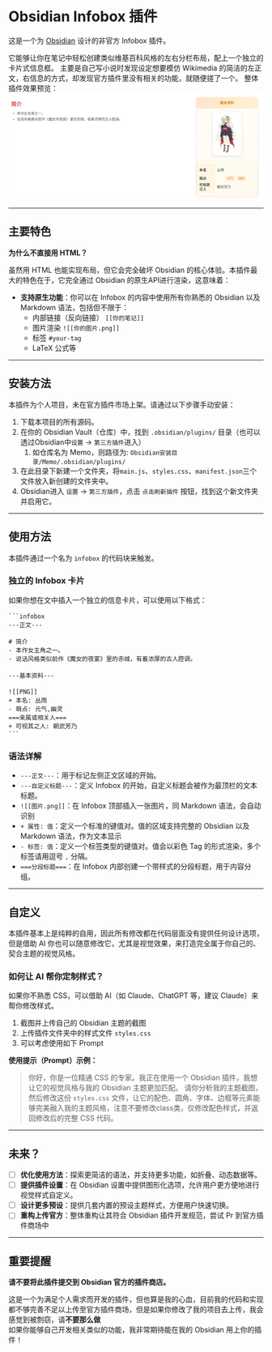 # Obsidian Infobox 插件

这是一个为 [Obsidian](https://obsidian.md) 设计的非官方 Infobox 插件。

它能够让你在笔记中轻松创建类似维基百科风格的左右分栏布局，配上一个独立的卡片式信息框。
主要是自己写小说时发现设定想要模仿 Wikimedia 的简洁的左正文，右信息的方式，却发现官方插件里没有相关的功能，就随便搓了一个。
整体插件效果预览：
![插件效果预览](readme_png/Example1.png)

---

## 主要特色

**为什么不直接用 HTML？**

虽然用 HTML 也能实现布局，但它会完全破坏 Obsidian 的核心体验。本插件最大的特色在于，它完全通过 Obsidian 的原生API进行渲染，这意味着：

- **支持原生功能**：你可以在 Infobox 的内容中使用所有你熟悉的 Obsidian 以及 Markdown 语法，包括但不限于：
  - 内部链接（反向链接） `[[你的笔记]]`
  - 图片渲染 `![[你的图片.png]]`
  - 标签 `#your-tag`
  - LaTeX 公式等

---

## 安装方法

本插件为个人项目，未在官方插件市场上架。请通过以下步骤手动安装：

1. 下载本项目的所有源码。
2. 在你的 Obsidian Vault（仓库）中，找到 `.obsidian/plugins/` 目录（也可以透过Obsidian中`设置` -> `第三方插件`进入）
   1. 如仓库名为 Memo，则路径为: `Obsidian安装目录/Memo/.obsidian/plugins/`
3. 在此目录下新建一个文件夹，将`main.js`、`styles.css`、`manifest.json`三个文件放入新创建的文件夹中。
4. Obsidian进入 `设置` -> `第三方插件`，点击 `点击刷新插件` 按钮，找到这个新文件夹并启用它。

---

## 使用方法

本插件通过一个名为 `infobox` 的代码块来触发。

### 独立的 Infobox 卡片

如果你想在文中插入一个独立的信息卡片，可以使用以下格式：

````
```infobox
---正文---

# 简介
- 本作女主角之一。
- 说话风格类似前作《魔女的夜宴》里的赤城，有着浓厚的古人腔调。

---基本资料---

![[PNG]]
+ 本名: 丛雨
- 萌点: 元气,幽灵
===亲属或相关人===
+ 可视其之人: 朝武芳乃
```
````

### 语法详解

- `---正文---`：用于标记左侧正文区域的开始。
- `---自定义标题---`：定义 Infobox 的开始，自定义标题会被作为最顶栏的文本标题。
- `![[图片.png]]`：在 Infobox 顶部插入一张图片，同 Markdown 语法，会自动识别
- `+ 属性: 值`：定义一个标准的键值对。值的区域支持完整的 Obsidian 以及 Markdown 语法，作为文本显示
- `- 标签: 值`：定义一个标签类型的键值对。值会以彩色 Tag 的形式渲染，多个标签请用逗号 `,` 分隔。
- `===分段标题===`：在 Infobox 内部创建一个带样式的分段标题，用于内容分组。

---

## 自定义

本插件基本上是纯粹的自用，因此所有修改都在代码层面没有提供任何设计选项，但是借助 AI 你也可以随意修改它，尤其是视觉效果，来打造完全属于你自己的、契合主题的视觉风格。

### 如何让 AI 帮你定制样式？

如果你不熟悉 CSS，可以借助 AI（如 Claude、ChatGPT 等，建议 Claude）来帮你修改样式。
1. 截图并上传自己的 Obsidian 主题的截图
2. 上传插件文件夹中的样式文件 `styles.css`
3. 可以考虑使用如下 Prompt

**使用提示（Prompt）示例：**

> 你好，你是一位精通 CSS 的专家。我正在使用一个 Obsidian 插件，我想让它的视觉风格与我的 Obsidian 主题更加匹配。
> 请你分析我的主题截图，然后修改这份 `styles.css` 文件，让它的配色、圆角、字体、边框等元素能够完美融入我的主题风格，注意不要修改class类，仅修改配色样式，并返回修改后的完整 CSS 代码。

---

## 未来？

- [ ] **优化使用方法**：探索更简洁的语法，并支持更多功能，如折叠、动态数据等。
- [ ] **提供插件设置**：在 Obsidian 设置中提供图形化选项，允许用户更方便地进行视觉样式自定义。
- [ ] **设计更多预设**：提供几套内置的预设主题样式，方便用户快速切换。
- [ ] **重构上传官方**：整体重构让其符合 Obsidian 插件开发规范，尝试 Pr 到官方插件商场中

---

## **重要提醒**

**请不要将此插件提交到 Obsidian 官方的插件商店。**

这是一个为满足个人需求而开发的插件，但也算是我的心血，目前我的代码和实现都不够完善不足以上传至官方插件商场，但是如果你修改了我的项目去上传，我会感觉到被剽窃，请**不要那么做**  
如果你能够自己开发相关类似的功能，我非常期待能在我的 Obsidian 用上你的插件！